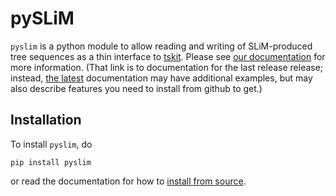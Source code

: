 # pySLiM

`pyslim` is a python module to allow reading and writing of SLiM-produced tree sequences
as a thin interface to [tskit](https://tskit.dev/tskit).
Please see [our documentation](https://tskit.dev/pyslim/docs/stable/) for more information.
(That link is to documentation for the last release release;
instead, [the latest](https://tskit.dev/pyslim/docs/latest) documentation
may have additional examples, but may also describe features you need to install from github to get.)

## Installation

To install `pyslim`, do
```
pip install pyslim
```
or read the documentation for how to [install from source](https://tskit.dev/pyslim/stable/development.html#sec-development).
